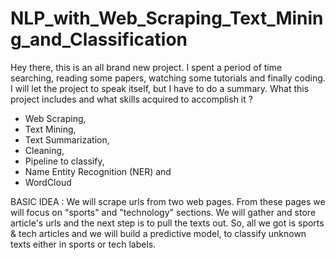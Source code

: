 # NLP_with_Web_Scraping_Text_Mining_and_Classification
Hey there, this is an all brand new project. I spent a period of time searching, reading some papers, watching some tutorials and finally coding. I will let the project to speak itself, but I have to do a summary. What this project includes and what skills acquired to accomplish it ? 
- Web Scraping, 
- Text Mining, 
- Text Summarization, 
- Cleaning, 
- Pipeline to classify, 
- Name Entity Recognition (NER) and 
- WordCloud

BASIC IDEA : We will scrape urls from two web pages. From these pages we will focus on "sports" and "technology" sections. We will gather and store article's urls and the next step is to pull the texts out. So, all we got is sports & tech articles and we will build a predictive model, to classify unknown texts either in sports or tech labels.
